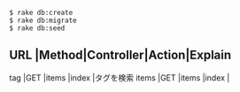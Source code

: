 
    $ rake db:create
    $ rake db:migrate
    $ rake db:seed


URL   |Method|Controller|Action|Explain
---------------------------------------
tag   |GET   |items     |index |タグを検索
items |GET   |items     |index |


